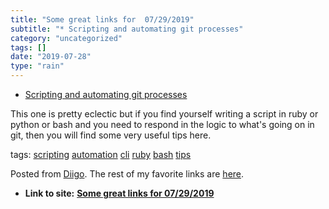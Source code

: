 ```yaml
---
title: "Some great links for  07/29/2019"
subtitle: "* Scripting and automating git processes"
category: "uncategorized"
tags: []
date: "2019-07-28"
type: "rain"
---
```

* [Scripting and automating git processes](<https://stackoverflow.com/questions/3878624/how-do-i-programmatically-determine-if-there-are-uncommitted-changes/41646552>)

This one is pretty eclectic but if you find yourself writing a script in ruby
or python or bash and you need to respond in the logic to what's going on in
git, then you will find some very useful tips here.

tags: [scripting](<https://www.diigo.com/user/pitosalas/scripting>)
[automation](<https://www.diigo.com/user/pitosalas/automation>)
[cli](<https://www.diigo.com/user/pitosalas/cli>)
[ruby](<https://www.diigo.com/user/pitosalas/ruby>)
[bash](<https://www.diigo.com/user/pitosalas/bash>)
[tips](<https://www.diigo.com/user/pitosalas/tips>)

Posted from [Diigo](<https://www.diigo.com>). The rest of my favorite links
are [here](<https://www.diigo.com/user/pitosalas>).


* **Link to site:** **[Some great links for  07/29/2019](None)**